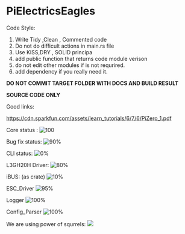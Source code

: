 # PiElectricsEagles


Code Style:

1) Write Tidy ,Clean , Commented code
2) Do not do difficult actions in main.rs file
3) Use KISS,DRY , SOLID principa
4) add public function that returns code module verison
5) do not edit other modules if is not requrired.
6) add dependency if you really need it.


**DO NOT COMMIT TARGET FOLDER WITH DOCS AND BUILD RESULT**

**SOURCE CODE ONLY**


Good links:

https://cdn.sparkfun.com/assets/learn_tutorials/6/7/6/PiZero_1.pdf


Core status :
![100](https://progress-bar.dev/100)


Bug fix status:
![90%](https://progress-bar.dev/90)

CLI status:
![0%](https://progress-bar.dev/0)




L3GH20H Driver:
![80%](https://progress-bar.dev/100)

iBUS: (as crate)
![10%](https://progress-bar.dev/35)

ESC_Driver 
![95%](https://progress-bar.dev/95)


Logger
![100%](https://progress-bar.dev/100)

Config_Parser
![100%](https://progress-bar.dev/100)


We are using power of squrrels:
<img src="https://i.ibb.co/QkJ0P2g/Whats-App-Image-2020-10-15-at-12-19-41.jpg"></img>

